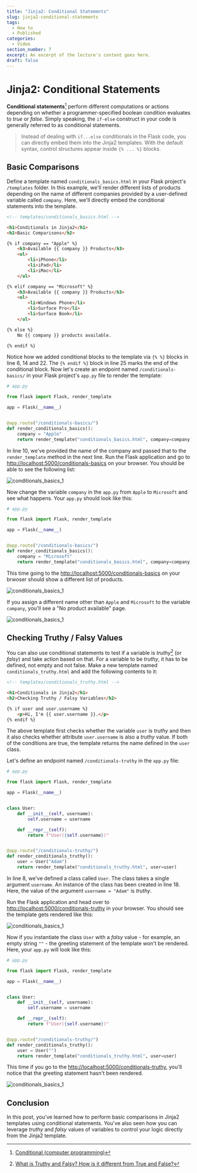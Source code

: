 ```yaml
---
title: "Jinja2: Conditional Statements"
slug: jinja2-conditional-statements
tags:
  - How to
  - Published
categories:
  - Video
section_number: 7
excerpt: An excerpt of the lecture's content goes here.
draft: false
---
```


# Jinja2: Conditional Statements

**Conditional statements**[^conditional-statements] perform different computations or actions depending on whether a programmer-specified boolean condition evaluates to *true* or *false*. Simply speaking, the `if-else` construct in your code is generally referred to as conditional statements.

> Instead of dealing with `if...else` conditionals in the Flask code, you can directly embed them into the Jinja2 templates. With the default syntax, control structures appear inside `{% ... %}` blocks.

## Basic Comparisons

Define a template named `conditionals_basics.html` in your Flask project's `/templates` folder. In this example, we'll render different lists of products depending on the name of different companies provided by a user-defined variable called `company`. Here, we'll directly embed the conditional statements into the template.

<!-- Lines to highlight: 6, 14, 23, 26 -->

```html
<!-- templates/conditionals_basics.html -->

<h1>Conditionals in Jinja2</h1>
<h2>Basic Comparisons</h2>

{% if company == "Apple" %}
    <h3>Available {{ company }} Products</h3>
    <ul>
        <li>iPhone</li>
        <li>iPad</li>
        <li>iMac</li>
    </ul>

{% elif company == "Microsoft" %}
    <h3>Available {{ company }} Products</h3>
    <ul>
        <li>Windows Phone</li>
        <li>Surface Pro</li>
        <li>Surface Book</li>
    </ul>

{% else %}
    No {{ company }} products available.

{% endif %}
```

Notice how we added conditional blocks to the template via `{% %}` blocks in line 6, 14 and 22. The `{% endif %}` block in line 25 marks the end of the conditional block. Now let's create an endpoint named `/conditionals-basics/` in your Flask project's `app.py` file to render the template:

<!-- Lines to highlight: 10, 11 -->

```python
# app.py

from flask import Flask, render_template

app = Flask(__name__)


@app.route("/conditionals-basics/")
def render_conditionals_basics():
    company = "Apple"
    return render_template("conditionals_basics.html", company=company)
```

In line 10, we've provided the name of the company and passed that to the `render_template` method in the next line. Run the Flask application and go to [http://localhost:5000/conditionals-basics](http://localhost:5000/conditionals-basics) on your browser. You should be able to see the following list:

![conditionals_basics_1](./assets/conditionals_basics_1.png)

Now change the variable `company` in the `app.py` from `Apple` to `Microsoft` and see what happens. Your `app.py` should look like this:

<!-- Lines to highlight: 10 -->

```python
# app.py

from flask import Flask, render_template

app = Flask(__name__)


@app.route("/conditionals-basics/")
def render_conditionals_basics():
    company = "Microsoft"
    return render_template("conditionals_basics.html", company=company)
```

This time going to the [http://localhost:5000/conditionals-basics](http://localhost:5000/conditionals-basics) on your brwoser should show a different list of products.

![conditionals_basics_1](./assets/conditionals_basics_2.png)

If you assign a different name other than `Apple` and `Microsoft` to the variable `company`, you'll see a "No product available" page.

![conditionals_basics_1](./assets/conditionals_basics_3.png)

## Checking Truthy / Falsy Values

You can also use conditional statements to test if a variable is *truthy*[^truthy-falsy] (or *falsy*) and take action based on that. For a variable to be *truthy*, it has to be defined, not empty and not false. Make a new template named `conditionals_truthy.html` and add the following contents to it:

<!-- Lines to highlight: 6, 8 -->

```html
<!-- templates/conditionals_truthy.html -->

<h1>Conditionals in Jinja2</h1>
<h2>Checking Truthy / Falsy Variables</h2>

{% if user and user.username %}
    <p>Hi, I'm {{ user.username }}.</p>
{% endif %}
```

The above template first checks whether the variable `user` is *truthy* and then it also checks whether attribute `user.username` is also a *truthy* value. If both of the conditions are true, the template returns the name defined in the `user` class.

Let's define an endpoint named `/conditionals-truthy` in the `app.py` file:

<!-- Lines to highlight: 8, 19 -->

```python
# app.py

from flask import Flask, render_template

app = Flask(__name__)


class User:
    def __init__(self, username):
        self.username = username

    def __repr__(self):
        return f"User({self.username})"


@app.route("/conditionals-truthy/")
def render_conditionals_truthy():
    user = User("Adam")
    return render_template("conditionals_truthy.html", user=user)
```

In line 8, we've defined a class called `User`. The class takes a single argument `username`. An instance of the class has been created in line 18. Here, the value of the argument `username = "Adam"` is *truthy*.

Run the Flask application and head over to [http://localhost:5000/conditionals-truthy](http://localhost:5000/conditionals-truthy) in your browser. You should see the template gets rendered like this:


![conditionals_basics_1](./assets/conditionals_truthy.png)

Now if you instantiate the class `User` with a *falsy* value - for example, an empty string `""` - the greeting statement of the template won't be rendered. Here, your `app.py` will look like this:

<!-- Lines to highlight: 8, 19 -->

```python
# app.py

from flask import Flask, render_template

app = Flask(__name__)


class User:
    def __init__(self, username):
        self.username = username

    def __repr__(self):
        return f"User({self.username})"


@app.route("/conditionals-truthy/")
def render_conditionals_truthy():
    user = User("")
    return render_template("conditionals_truthy.html", user=user)
```

This time if you go to the [http://localhost:5000/conditionals-truthy](http://localhost:5000/conditionals-truthy), you'll notice that the greeting statement hasn't been rendered.


![conditionals_basics_1](./assets/conditionals_falsy.png)

## Conclusion

In this post, you've learned how to perform basic comparisons in Jinja2 templates using conditional statements. You've also seen how you can leverage *truthy* and *falsy* values of variables to control your logic directly from the Jinja2 template.

<BottomCallout></BottomCallout>

[^conditional-statements]: [Conditional (computer programming)](https://en.wikipedia.org/wiki/Conditional_(computer_programming)#:~:text=In%20computer%20science%2C%20conditional%20statements,evaluates%20to%20true%20or%20false.)

[^truthy-falsy]: [What is Truthy and Falsy? How is it different from True and False?](https://stackoverflow.com/questions/39983695/what-is-truthy-and-falsy-how-is-it-different-from-true-and-false)
